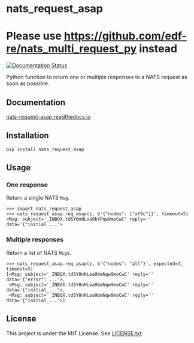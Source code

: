 # nats_request_asap

# **Please use https://github.com/edf-re/nats_multi_request_py instead**

[![Documentation Status](https://readthedocs.org/projects/nats-request-asap/badge/?version=latest)](https://nats-request-asap.readthedocs.io/en/latest/?badge=latest)

Python function to return one or multiple responses to a NATS request as soon as possible.

## Documentation

[nats-request-asap.readthedocs.io](https://nats-request-asap.readthedocs.io/)

## Installation

```
pip install nats_request_asap
```

## Usage

### One response

Return a single NATS `Msg`.

```
>>> import nats_request_asap
>>> nats_request_asap.req_asap(z, b'{"nodes": ["af9c"]}', timeout=5)
<Msg: subject='_INBOX.tdSY0nNLoa9bYPqw9moCwC' reply='' data='{"initial_...'>
```

### Multiple responses

Return a list of NATS `Msg`s.

```
>>> nats_request_asap.req_asap(z, b'{"nodes": "all"}', expected=3, timeout=5)
[<Msg: subject='_INBOX.tdSY0nNLoa9bmNqw9moCwC' reply='' data='{"error": ...'>,
 <Msg: subject='_INBOX.tdSY0nNLoa9bmNqw9moCwC' reply='' data='{"initial_...'>,
 <Msg: subject='_INBOX.tdSY0nNLoa9bmNqw9moCwC' reply='' data='{"initial_...'>]
```

## License

This project is under the MIT License. See [LICENSE.txt](./LICENSE.txt).
